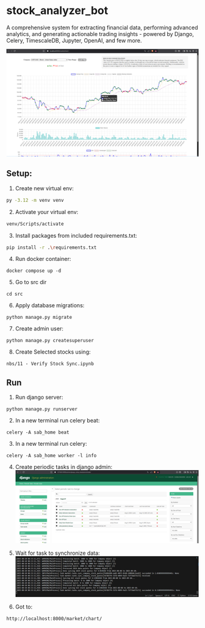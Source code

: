 # stock_analyzer_bot
A comprehensive system for extracting financial data, performing advanced analytics, and generating actionable trading insights - powered by Django, Celery, TimescaleDB, Jupyter, OpenAI, and few more.

![alt text](https://github.com/dawmro/stock_analyzer_bot/blob/main/image/chart_2.PNG)


## Setup:
1. Create new virtual env:
``` sh
py -3.12 -m venv venv
```
2. Activate your virtual env:
``` sh
venv/Scripts/activate
```
3. Install packages from included requirements.txt:
``` sh
pip install -r .\requirements.txt
```
4. Run docker container:
```
docker compose up -d
```
5. Go to src dir
```
cd src
```
6. Apply database migrations:
```
python manage.py migrate
```
7. Create admin user:
```
python manage.py createsuperuser
```
8. Create Selected stocks using:
```
nbs/11 - Verify Stock Sync.ipynb
```

## Run
1. Run django server:
```
python manage.py runserver
```
2. In a new terminal run celery beat:
```
celery -A sab_home beat
```
3. In a new terminal run celery:
```
celery -A sab_home worker -l info
```
4. Create periodic tasks in django admin:
![alt text](https://github.com/dawmro/stock_analyzer_bot/blob/main/image/periodic_task_1.PNG)

5. Wait for task to synchronize data:
![alt text](https://github.com/dawmro/stock_analyzer_bot/blob/main/image/celery_1.PNG)

6. Got to:
```
http://localhost:8000/market/chart/
```



